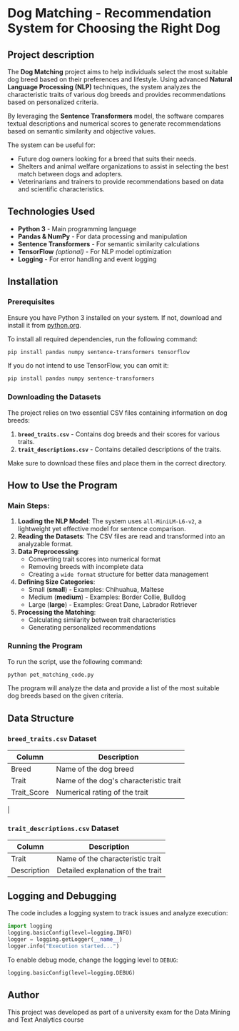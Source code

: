 
# Dog Matching - Recommendation System for Choosing the Right Dog
## Project description
The **Dog Matching** project aims to help individuals select the most suitable dog breed based on their preferences and lifestyle. Using advanced **Natural Language Processing (NLP)** techniques, the system analyzes the characteristic traits of various dog breeds and provides recommendations based on personalized criteria.

By leveraging the **Sentence Transformers** model, the software compares textual descriptions and numerical scores to generate recommendations based on semantic similarity and objective values.

The system can be useful for:

- Future dog owners looking for a breed that suits their needs.
- Shelters and animal welfare organizations to assist in selecting the best match between dogs and adopters.
- Veterinarians and trainers to provide recommendations based on data and scientific characteristics.


## Technologies Used
- **Python 3** - Main programming language
- **Pandas & NumPy** - For data processing and manipulation
- **Sentence Transformers** - For semantic similarity calculations
- **TensorFlow** *(optional)* - For NLP model optimization
- **Logging** - For error handling and event logging

## Installation
### Prerequisites
Ensure you have Python 3 installed on your system. If not, download and install it from [python.org](https://www.python.org/).

To install all required dependencies, run the following command:

```sh
pip install pandas numpy sentence-transformers tensorflow
```

If you do not intend to use TensorFlow, you can omit it:
```sh
pip install pandas numpy sentence-transformers
```

### Downloading the Datasets
The project relies on two essential CSV files containing information on dog breeds:
1. **`breed_traits.csv`** - Contains dog breeds and their scores for various traits.
2. **`trait_descriptions.csv`** - Contains detailed descriptions of the traits.

Make sure to download these files and place them in the correct directory.

## How to Use the Program
### Main Steps:
1. **Loading the NLP Model**: The system uses `all-MiniLM-L6-v2`, a lightweight yet effective model for sentence comparison.
2. **Reading the Datasets**: The CSV files are read and transformed into an analyzable format.
3. **Data Preprocessing**:
   - Converting trait scores into numerical format
   - Removing breeds with incomplete data
   - Creating a `wide format` structure for better data management
4. **Defining Size Categories**:
   - Small (**small**) - Examples: Chihuahua, Maltese
   - Medium (**medium**) - Examples: Border Collie, Bulldog
   - Large (**large**) - Examples: Great Dane, Labrador Retriever
5. **Processing the Matching**:
   - Calculating similarity between trait characteristics
   - Generating personalized recommendations

### Running the Program
To run the script, use the following command:
```sh
python pet_matching_code.py
```

The program will analyze the data and provide a list of the most suitable dog breeds based on the given criteria.

## Data Structure
### `breed_traits.csv` Dataset
| Column         | Description                                      |
|---------------|------------------------------------------------|
| Breed        | Name of the dog breed                          |
| Trait        | Name of the dog's characteristic trait         |
| Trait_Score  | Numerical rating of the trait                 |
 |

### `trait_descriptions.csv` Dataset
| Column         | Description                                    |
|---------------|----------------------------------------------|
| Trait        | Name of the characteristic trait             |
| Description  | Detailed explanation of the trait            |


## Logging and Debugging
The code includes a logging system to track issues and analyze execution:
```python
import logging
logging.basicConfig(level=logging.INFO)
logger = logging.getLogger(__name__)
logger.info("Execution started...")
```
To enable debug mode, change the logging level to `DEBUG`:
```python
logging.basicConfig(level=logging.DEBUG)
```

## Author
This project was developed as part of a university exam for the Data Mining and Text Analytics course

